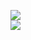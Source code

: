 [![](https://img.shields.io/badge/Made%20With-Github%20Spray-lightgrey.svg?style=for-the-badge&logo=github)](https://github.com/Annihil/github-spray#343)  
[![](https://i.imgur.com/2DrTn0Z.gif)](https://github.com/Annihil/github-spray)